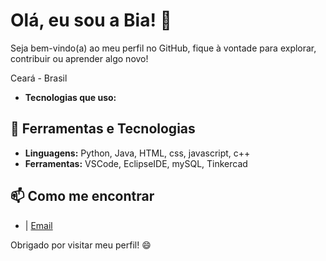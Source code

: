 # Olá, eu sou a Bia! 👋

Seja bem-vindo(a) ao meu perfil no GitHub, fique à vontade para explorar, contribuir ou aprender algo novo!

Ceará - Brasil
- **Tecnologias que uso:** 
  

## 🔧 Ferramentas e Tecnologias

- **Linguagens:** Python, Java, HTML, css, javascript, c++
- **Ferramentas:** VSCode, EclipseIDE, mySQL, Tinkercad

## 📫 Como me encontrar

- | [Email](beatriz.lemos07@aluno.ifce.edu.br)
  

Obrigado por visitar meu perfil! 😄
